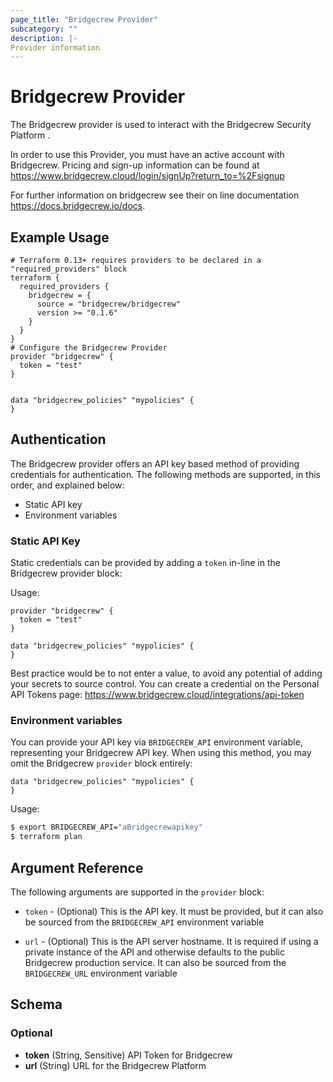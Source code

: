 ```yaml
---
page_title: "Bridgecrew Provider"
subcategory: ""
description: |-
Provider information
---
```


# Bridgecrew Provider

The Bridgecrew provider is used to interact with the Bridgecrew Security Platform
.

In order to use this Provider, you must have an active account with Bridgecrew.
Pricing and sign-up information can be found at <https://www.bridgecrew.cloud/login/signUp?return_to=%2Fsignup>

For further information on bridgecrew see their on line documentation <https://docs.bridgecrew.io/docs>.
## Example Usage

```hcl
# Terraform 0.13+ requires providers to be declared in a "required_providers" block
terraform {
  required_providers {
    bridgecrew = {
      source = "bridgecrew/bridgecrew"
      version >= "0.1.6"
    }
  }
}
# Configure the Bridgecrew Provider
provider "bridgecrew" {
  token = "test"
}


data "bridgecrew_policies" "mypolicies" {
}
```

## Authentication

The Bridgecrew provider offers an API key based method of providing credentials for
authentication. The following methods are supported, in this order, and
explained below:

- Static API key
- Environment variables

### Static API Key

Static credentials can be provided by adding a `token` in-line in the
Bridgecrew provider block:

Usage:

```hcl
provider "bridgecrew" {
  token = "test"
}

data "bridgecrew_policies" "mypolicies" {
}
```

Best practice would be to not enter a value, to avoid any potential of adding your secrets to source control.
You can create a credential on the Personal API Tokens page: https://www.bridgecrew.cloud/integrations/api-token

### Environment variables

You can provide your API key via `BRIDGECREW_API` environment variable,
representing your Bridgecrew API key. When using this method, you may omit the
Bridgecrew `provider` block entirely:

```hcl
data "bridgecrew_policies" "mypolicies" {
}
```

Usage:

```bash
$ export BRIDGECREW_API="aBridgecrewapikey"
$ terraform plan
```

## Argument Reference

The following arguments are supported in the `provider` block:

* `token` - (Optional) This is the API key. It must be provided, but
  it can also be sourced from the `BRIDGECREW_API` environment variable

* `url` - (Optional) This is the API server hostname. It is required
  if using a private instance of the API and otherwise defaults to the
  public Bridgecrew production service. It can also be sourced from the
  `BRIDGECREW_URL` environment variable

<!-- schema generated by tfplugindocs -->
## Schema

### Optional

- **token** (String, Sensitive) API Token for Bridgecrew
- **url** (String) URL for the Bridgecrew Platform
